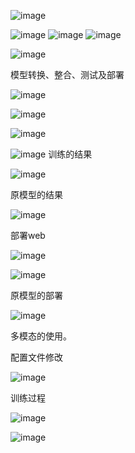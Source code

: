 ![image](https://github.com/ZPfree/InternLM2_HOMEWORK/assets/16116418/1afee826-9dcc-4f7b-9dc6-2212a5ff1329)

![image](https://github.com/ZPfree/InternLM2_HOMEWORK/assets/16116418/d30a8293-3ea5-4756-8705-06a079749036)
![image](https://github.com/ZPfree/InternLM2_HOMEWORK/assets/16116418/9df4adb1-5402-46a5-b5bd-30b5fc40ac75)
![image](https://github.com/ZPfree/InternLM2_HOMEWORK/assets/16116418/93f42ebc-dd29-4d37-8cc1-769fb7eebbc1)


![image](https://github.com/ZPfree/InternLM2_HOMEWORK/assets/16116418/9e9e3c61-40f6-4096-ab78-aae113148376)

模型转换、整合、测试及部署

![image](https://github.com/ZPfree/InternLM2_HOMEWORK/assets/16116418/8df6ed0a-c844-4f45-949a-fdec8ebf99b2)


![image](https://github.com/ZPfree/InternLM2_HOMEWORK/assets/16116418/b15b220b-73ca-4590-8b86-c79dc5504fc1)

![image](https://github.com/ZPfree/InternLM2_HOMEWORK/assets/16116418/6e426a21-f9b2-4758-b800-f79621019adb)

![image](https://github.com/ZPfree/InternLM2_HOMEWORK/assets/16116418/9c342777-94f1-4a98-9459-9b1fda935cdf)
训练的结果

![image](https://github.com/ZPfree/InternLM2_HOMEWORK/assets/16116418/c23e0a11-1a12-4a02-8cce-675f542f75c4)
 
 
 原模型的结果

 ![image](https://github.com/ZPfree/InternLM2_HOMEWORK/assets/16116418/634976cd-a77a-4eb8-951c-89da91bf748b)


 部署web

 ![image](https://github.com/ZPfree/InternLM2_HOMEWORK/assets/16116418/f31de569-d3c3-4ddc-99cb-72cdc18a6aeb)


 ![image](https://github.com/ZPfree/InternLM2_HOMEWORK/assets/16116418/1c961dc2-4fd3-415b-9dae-04d2e64d6887)


 原模型的部署


 
 ![image](https://github.com/ZPfree/InternLM2_HOMEWORK/assets/16116418/01d41dd2-4e84-448c-9690-1708b1e23423)


 多模态的使用。



配置文件修改

![image](https://github.com/ZPfree/InternLM2_HOMEWORK/assets/16116418/059f080a-a67b-405c-8e60-05d20996f0a2)

训练过程


 ![image](https://github.com/ZPfree/InternLM2_HOMEWORK/assets/16116418/d8bbb802-c42f-4d3f-8db0-01daf79ea23d)


![image](https://github.com/ZPfree/InternLM2_HOMEWORK/assets/16116418/871ccc9d-fb46-470c-b458-473c2cc9a0e7)



 





